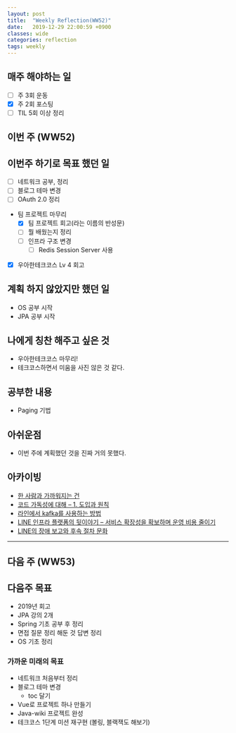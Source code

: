 ```yaml
---
layout: post
title:  "Weekly Reflection(WW52)"
date:   2019-12-29 22:00:59 +0900
classes: wide
categories: reflection
tags: weekly
---
```


## 매주 해야하는 일

- [ ] 주 3회 운동
- [x] 주 2회 포스팅
- [ ] TIL 5회 이상 정리

## 이번 주 (WW52)

## 이번주 하기로 목표 했던 일

- [ ] 네트워크 공부, 정리
- [ ] 블로그 테마 변경
- [ ] OAuth 2.0 정리
- 팀 프로젝트 마무리
  - [x] 팀 프로젝트 회고(라는 이름의 반성문)
  - [ ] 뭘 배웠는지 정리
  - [ ] 인프라 구조 변경
    - [ ] Redis Session Server 사용
- [x] 우아한테크코스 Lv 4 회고

## 계획 하지 않았지만 했던 일

- OS 공부 시작
- JPA 공부 시작

## 나에게 칭찬 해주고 싶은 것

- 우아한테크코스 마무리!
- 테크코스하면서 미움을 사진 않은 것 같다.

## 공부한 내용

- Paging 기법

## 아쉬운점

- 이번 주에 계획했던 것을 진짜 거의 못했다.

## 아카이빙

- [한 사람과 가까워지는 건](https://brunch.co.kr/@kozzangnim/391)
- [코드 가독성에 대해 – 1. 도입과 원칙](https://engineering.linecorp.com/ko/blog/code-readability-vol1/?fbclid=IwAR018HQPgFrqo4pi7mjv-Rbwv7qQeUzj8M9Bx5aFLfAYvqrJPzkQNmGzWkE)
- [라인에서 kafka를 사용하는 방법](https://engineering.linecorp.com/ko/blog/how-to-use-kafka-in-line-1/?fbclid=IwAR2nKlDkzFo50XsSL9OJHJmmvfczxPmRv44QUxqnywf4-ZcN_E9L5Klmidc)
- [LINE 인프라 플랫폼의 뒷이야기 – 서비스 확장성을 확보하며 운영 비용 줄이기](https://engineering.linecorp.com/ko/blog/challenges-and-solutions-of-line-infra-scaleout/?fbclid=IwAR0E5cLVDJlPL5lcjdPQ0lbSNQ6SIGnNFWiHubJgnjoae16kVbjb7fvl2xM)
- [LINE의 장애 보고와 후속 절차 문화](https://engineering.linecorp.com/ko/blog/line-failure-reporting-and-follow-up-process-culture/?fbclid=IwAR2IGxwB3eQ793nwZRNveSk1HCAC-LgR8h1pFj4e7EbqNVwhNyPjjkFWVAs)

---

## 다음 주 (WW53)

## 다음주 목표

- 2019년 회고
- JPA 강의 2개
- Spring 기초 공부 후 정리
- 면접 질문 정리 해둔 것 답변 정리
- OS 기초 정리

### 가까운 미래의 목표

- 네트워크 처음부터 정리
- 블로그 테마 변경
  - toc 달기
- Vue로 프로젝트 하나 만들기
- Java-wiki 프로젝트 완성
- 테크코스 1단계 미션 재구현 (볼링, 블랙잭도 해보기)

